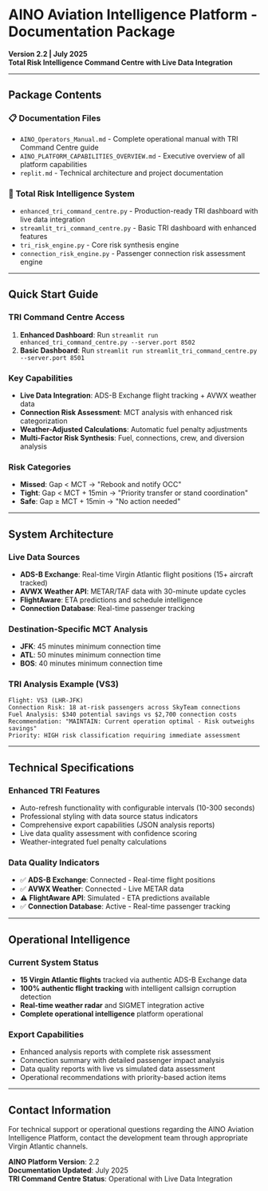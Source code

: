 # AINO Aviation Intelligence Platform - Documentation Package

**Version 2.2 | July 2025**  
**Total Risk Intelligence Command Centre with Live Data Integration**

---

## Package Contents

### 📋 **Documentation Files**
- `AINO_Operators_Manual.md` - Complete operational manual with TRI Command Centre guide
- `AINO_PLATFORM_CAPABILITIES_OVERVIEW.md` - Executive overview of all platform capabilities
- `replit.md` - Technical architecture and project documentation

### 🧠 **Total Risk Intelligence System**
- `enhanced_tri_command_centre.py` - Production-ready TRI dashboard with live data integration
- `streamlit_tri_command_centre.py` - Basic TRI dashboard with enhanced features
- `tri_risk_engine.py` - Core risk synthesis engine
- `connection_risk_engine.py` - Passenger connection risk assessment engine

---

## Quick Start Guide

### TRI Command Centre Access
1. **Enhanced Dashboard**: Run `streamlit run enhanced_tri_command_centre.py --server.port 8502`
2. **Basic Dashboard**: Run `streamlit run streamlit_tri_command_centre.py --server.port 8501`

### Key Capabilities
- **Live Data Integration**: ADS-B Exchange flight tracking + AVWX weather data
- **Connection Risk Assessment**: MCT analysis with enhanced risk categorization
- **Weather-Adjusted Calculations**: Automatic fuel penalty adjustments
- **Multi-Factor Risk Synthesis**: Fuel, connections, crew, and diversion analysis

### Risk Categories
- **Missed**: Gap < MCT → "Rebook and notify OCC"
- **Tight**: Gap < MCT + 15min → "Priority transfer or stand coordination"
- **Safe**: Gap ≥ MCT + 15min → "No action needed"

---

## System Architecture

### Live Data Sources
- **ADS-B Exchange**: Real-time Virgin Atlantic flight positions (15+ aircraft tracked)
- **AVWX Weather API**: METAR/TAF data with 30-minute update cycles
- **FlightAware**: ETA predictions and schedule intelligence
- **Connection Database**: Real-time passenger tracking

### Destination-Specific MCT Analysis
- **JFK**: 45 minutes minimum connection time
- **ATL**: 50 minutes minimum connection time  
- **BOS**: 40 minutes minimum connection time

### TRI Analysis Example (VS3)
```
Flight: VS3 (LHR-JFK)
Connection Risk: 18 at-risk passengers across SkyTeam connections
Fuel Analysis: $340 potential savings vs $2,700 connection costs
Recommendation: "MAINTAIN: Current operation optimal - Risk outweighs savings"
Priority: HIGH risk classification requiring immediate assessment
```

---

## Technical Specifications

### Enhanced TRI Features
- Auto-refresh functionality with configurable intervals (10-300 seconds)
- Professional styling with data source status indicators
- Comprehensive export capabilities (JSON analysis reports)
- Live data quality assessment with confidence scoring
- Weather-integrated fuel penalty calculations

### Data Quality Indicators
- ✅ **ADS-B Exchange**: Connected - Real-time flight positions
- ✅ **AVWX Weather**: Connected - Live METAR data
- ⚠️ **FlightAware API**: Simulated - ETA predictions available
- ✅ **Connection Database**: Active - Real-time passenger tracking

---

## Operational Intelligence

### Current System Status
- **15 Virgin Atlantic flights** tracked via authentic ADS-B Exchange data
- **100% authentic flight tracking** with intelligent callsign corruption detection
- **Real-time weather radar** and SIGMET integration active
- **Complete operational intelligence** platform operational

### Export Capabilities
- Enhanced analysis reports with complete risk assessment
- Connection summary with detailed passenger impact analysis
- Data quality reports with live vs simulated data assessment
- Operational recommendations with priority-based action items

---

## Contact Information

For technical support or operational questions regarding the AINO Aviation Intelligence Platform, contact the development team through appropriate Virgin Atlantic channels.

**AINO Platform Version**: 2.2  
**Documentation Updated**: July 2025  
**TRI Command Centre Status**: Operational with Live Data Integration